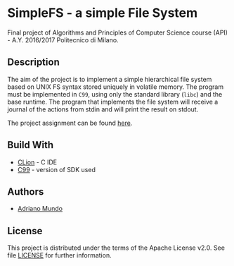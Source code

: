 # SimpleFS - a simple File System
Final project of Algorithms and Principles of Computer Science course (API) - A.Y. 2016/2017 Politecnico di Milano.

## Description
The aim of the project is to implement a simple hierarchical file system based on UNIX FS syntax stored uniquely in volatile memory. The program must be implemented in `C99`, using only the standard library (`libc`) and the base runtime.
The program that implements the file system will receive a journal of
the actions from stdin and will print the result on stdout.

The project assignment can be found [here].

## Build With
* [CLion] - C IDE
* [C99] - version of SDK used

## Authors
* <a href="https://github.com/adrianomundo"> Adriano Mundo </a>

## License

This project is distributed under the terms of the Apache License v2.0.
See file [LICENSE] for further information.

[LICENSE]: <https://github.com/adrianomundo/SimpleFS/blob/master/LICENSE>
[here]: <https://github.com/adrianomundo/SimpleFS/blob/master/Requisiti.pdf>
[CLion]: <https://www.jetbrains.com/clion/>
[C99]: <https://en.wikipedia.org/wiki/C99>
